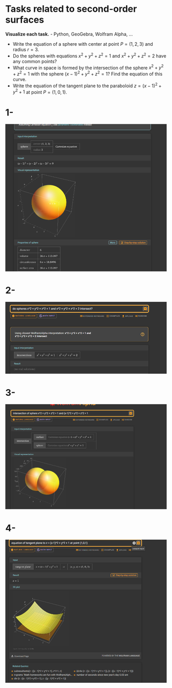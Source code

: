 # Tasks related to second-order surfaces

**Visualize each task.** - Python, GeoGebra, Wolfram Alpha, ...

* Write the equation of a sphere with center at point $P=(1,2,3)$ and radius $r=3$.
* Do the spheres with equations $x^2 + y^2 + z^2 = 1$ and $x^2 + y^2 + z^2 = 2$ have any common points?
* What curve in space is formed by the intersection of the sphere $x^2 + y^2 + z^2 = 1$ with the sphere $(x-1)^2 + y^2 + z^2 = 1$? Find the equation of this curve.
* Write the equation of the tangent plane to the paraboloid $z=(x-1)^2+y^2+1$ at point $P=(1,0,1)$.

# 1-
![alt text]({B0122C60-2B50-485B-B963-9633BD23B25F}.png)
# 2-
![alt text]({9F002C45-0764-40EC-A5C0-A070CD9552B3}.png)
# 3-
![alt text]({A87AF762-63C5-4264-BA76-E5FBC2ED72A9}.png)
# 4-
![alt text]({F6272E6D-F36B-41D6-8085-FBF2C9FCE993}.png)